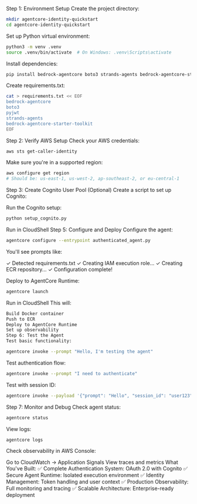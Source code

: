Step 1: Environment Setup
Create the project directory:
```bash
mkdir agentcore-identity-quickstart
cd agentcore-identity-quickstart
```
Set up Python virtual environment:
```bash
python3 -m venv .venv
source .venv/bin/activate  # On Windows: .venv\Scripts\activate
```
Install dependencies:
```bash
pip install bedrock-agentcore boto3 strands-agents bedrock-agentcore-starter-toolkit pyjwt
```
Create requirements.txt:
```bash
cat > requirements.txt << EOF
bedrock-agentcore
boto3
pyjwt
strands-agents
bedrock-agentcore-starter-toolkit
EOF
```
Step 2: Verify AWS Setup
Check your AWS credentials:
```bash
aws sts get-caller-identity
```
Make sure you're in a supported region:
```bash
aws configure get region
# Should be: us-east-1, us-west-2, ap-southeast-2, or eu-central-1
```
Step 3: Create Cognito User Pool (Optional)
Create a script to set up Cognito:

Run the Cognito setup:
```bash
python setup_cognito.py
```

Run in CloudShell
Step 5: Configure and Deploy
Configure the agent:
```bash
agentcore configure --entrypoint authenticated_agent.py
```

You'll see prompts like:

✓ Detected requirements.txt
✓ Creating IAM execution role...
✓ Creating ECR repository...
✓ Configuration complete!

Deploy to AgentCore Runtime:
```bash
agentcore launch
```
Run in CloudShell
This will:
```bash
Build Docker container
Push to ECR
Deploy to AgentCore Runtime
Set up observability
Step 6: Test the Agent
Test basic functionality:
```
```bash
agentcore invoke --prompt "Hello, I'm testing the agent"
```

Test authentication flow:
```bash
agentcore invoke --prompt "I need to authenticate"
```

Test with session ID:
```bash
agentcore invoke --payload '{"prompt": "Hello", "session_id": "user123"}'
```

Step 7: Monitor and Debug
Check agent status:
```bash
agentcore status
```

View logs:
```bash
agentcore logs
```

Check observability in AWS Console:

Go to CloudWatch → Application Signals
View traces and metrics
What You've Built:
✅ Complete Authentication System: OAuth 2.0 with Cognito ✅ Secure Agent Runtime: Isolated execution environment
✅ Identity Management: Token handling and user context ✅ Production Observability: Full monitoring and tracing ✅ Scalable Architecture: Enterprise-ready deployment